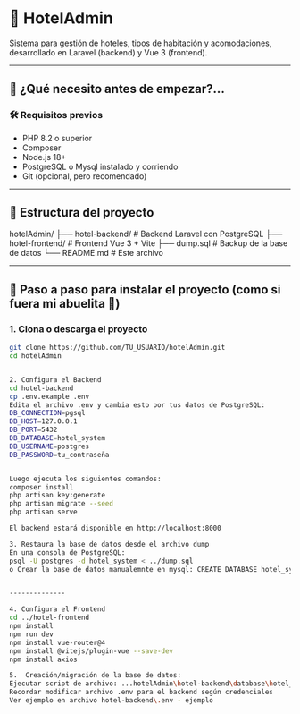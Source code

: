 # 📘 HotelAdmin

Sistema para gestión de hoteles, tipos de habitación y acomodaciones, desarrollado en Laravel (backend) y Vue 3 (frontend).

---

## 🚀 ¿Qué necesito antes de empezar?...

### 🛠 Requisitos previos
- PHP 8.2 o superior
- Composer
- Node.js 18+
- PostgreSQL o Mysql instalado y corriendo
- Git (opcional, pero recomendado)

---

## 📁 Estructura del proyecto
hotelAdmin/
├── hotel-backend/ # Backend Laravel con PostgreSQL
├── hotel-frontend/ # Frontend Vue 3 + Vite
├── dump.sql # Backup de la base de datos
└── README.md # Este archivo


---

## 🧱 Paso a paso para instalar el proyecto (como si fuera mi abuelita 🧓)

### 1. Clona o descarga el proyecto

```bash
git clone https://github.com/TU_USUARIO/hotelAdmin.git
cd hotelAdmin


2. Configura el Backend
cd hotel-backend
cp .env.example .env
Edita el archivo .env y cambia esto por tus datos de PostgreSQL:
DB_CONNECTION=pgsql
DB_HOST=127.0.0.1
DB_PORT=5432
DB_DATABASE=hotel_system
DB_USERNAME=postgres
DB_PASSWORD=tu_contraseña


Luego ejecuta los siguientes comandos:
composer install
php artisan key:generate
php artisan migrate --seed
php artisan serve

El backend estará disponible en http://localhost:8000

3. Restaura la base de datos desde el archivo dump
En una consola de PostgreSQL:
psql -U postgres -d hotel_system < ../dump.sql
o Crear la base de datos manualemnte en mysql: CREATE DATABASE hotel_system;


--------------

4. Configura el Frontend
cd ../hotel-frontend
npm install
npm run dev
npm install vue-router@4
npm install @vitejs/plugin-vue --save-dev
npm install axios

5.  Creación/migración de la base de datos:
Ejecutar script de archivo: ...hotelAdmin\hotel-backend\database\hotel_system.sql
Recordar modificar archivo .env para el backend según credenciales
Ver ejemplo en archivo hotel-backend\.env - ejemplo